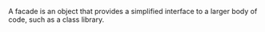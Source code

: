 A facade is an object that provides a simplified interface to a larger body of code, such as a class library.